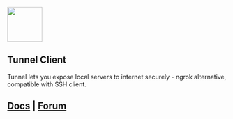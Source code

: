 <a href="https://labstack.com"><img height="80" src="https://cdn.labstack.com/images/labstack-logo.svg"></a>

## Tunnel Client

Tunnel lets you expose local servers to internet securely - ngrok alternative, compatible with SSH client.

## [Docs](https://tunnel.labstack.com/docs) | [Forum](https://forum.labstack.com)
